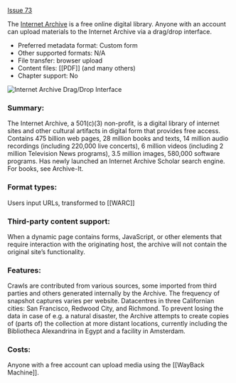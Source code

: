 [Issue 73](https://github.com/thoth-pub/thoth/issues/73)

The [Internet Archive](https://archive.org/) is a free online digital library. Anyone with an account can upload materials to the Internet Archive via a drag/drop interface. 

* Preferred metadata format: Custom form
* Other supported formats: N/A
* File transfer: browser upload
* Content files: [[PDF]] (and many others)
* Chapter support: No

![Internet Archive Drag/Drop Interface](https://punctumbooks.com/punctum/wp-content/uploads/2020/10/Screenshot-2020-10-15-at-14.04.58.png)

### Summary: 
The Internet Archive, a 501(c)(3) non-profit, is a digital library of internet sites and other cultural artifacts in digital form that provides free access. Contains 475 billion web pages, 28 million books and texts, 14 million audio recordings (including 220,000 live concerts), 6 million videos (including 2 million Television News programs), 3.5 million images, 580,000 software programs. Has newly launched an Internet Archive Scholar search engine. For books, see Archive-It.

### Format types: 
Users input URLs, transformed to [[WARC]]

### Third-party content support: 
When a dynamic page contains forms, JavaScript, or other elements that require interaction with the originating host, the archive will not contain the original site’s functionality.

### Features: 
Crawls are contributed from various sources, some imported from third parties and others generated internally by the Archive. The frequency of snapshot captures varies per website. Datacentres in three Californian cities: San Francisco, Redwood City, and Richmond. To prevent losing the data in case of e.g. a natural disaster, the Archive attempts to create copies of (parts of) the collection at more distant locations, currently including the Bibliotheca Alexandrina in Egypt and a facility in Amsterdam.

### Costs: 
Anyone with a free account can upload media using the [[WayBack Machine]].